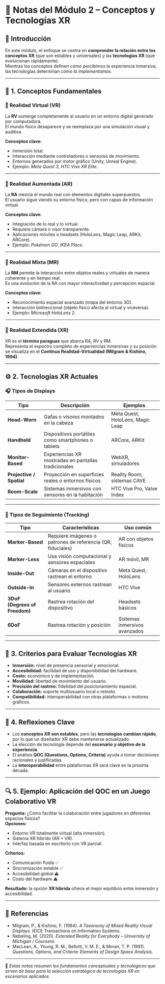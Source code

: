 # 🧠 Notas del Módulo 2 – Conceptos y Tecnologías XR

## 📘 Introducción
En este módulo, el enfoque se centra en **comprender la relación entre los conceptos XR** (que son estables y universales) y las **tecnologías XR** (que evolucionan rápidamente).  
Mientras los conceptos definen *cómo percibimos* la experiencia inmersiva, las tecnologías determinan *cómo la implementamos*.

---

## 🧩 1. Conceptos Fundamentales

### 🔹 Realidad Virtual (VR)
La **RV** sumerge completamente al usuario en un entorno digital generado por computadora.  
El mundo físico desaparece y se reemplaza por una simulación visual y auditiva.

**Conceptos clave:**
- Inmersión total.
- Interacción mediante controladores o sensores de movimiento.
- Entornos generados por motor gráfico (Unity, Unreal Engine).
- Ejemplo: *Meta Quest 3*, *HTC Vive XR Elite*.

---

### 🔹 Realidad Aumentada (AR)
La **RA** mezcla el mundo real con elementos digitales superpuestos.  
El usuario sigue viendo su entorno físico, pero con capas de información virtual.

**Conceptos clave:**
- Integración de lo real y lo virtual.
- Requiere cámara o visor transparente.
- Aplicaciones móviles o headsets (HoloLens, Magic Leap, ARKit, ARCore).
- Ejemplo: *Pokémon GO*, *IKEA Place*.

---

### 🔹 Realidad Mixta (MR)
La **RM** permite la interacción entre objetos reales y virtuales de manera coherente y en tiempo real.  
Es una evolución de la RA con mayor interactividad y percepción espacial.

**Conceptos clave:**
- Reconocimiento espacial avanzado (mapa del entorno 3D).  
- Interacción bidireccional (objeto físico afecta al virtual y viceversa).  
- Ejemplo: *Microsoft HoloLens 2*.

---

### 🔹 Realidad Extendida (XR)
XR es el **término paraguas** que abarca RA, RV y RM.  
Representa el espectro completo de experiencias inmersivas y su posición se visualiza en el **Continuo Realidad–Virtualidad (Milgram & Kishino, 1994)**.

---

## ⚙️ 2. Tecnologías XR Actuales

### 🎧 Tipos de Displays
| Tipo | Descripción | Ejemplos |
|------|--------------|-----------|
| **Head-Worn** | Gafas o visores montados en la cabeza | Meta Quest, HoloLens, Magic Leap |
| **Handheld** | Dispositivos portátiles como smartphones o tablets | ARCore, ARKit |
| **Monitor-Based** | Experiencias XR mostradas en pantallas tradicionales | WebXR, simuladores |
| **Projective / Spatial** | Proyección en superficies reales o entornos físicos | Reality Room, sistemas CAVE |
| **Room-Scale** | Sistemas inmersivos con sensores en la habitación | HTC Vive Pro, Valve Index |

---

### 🎯 Tipos de Seguimiento (Tracking)
| Tipo | Características | Uso común |
|------|------------------|------------|
| **Marker-Based** | Requiere imágenes o patrones de referencia (QR, fiduciales) | AR con objetos físicos |
| **Marker-Less** | Usa visión computacional y sensores espaciales | AR móvil, MR |
| **Inside-Out** | Cámaras en el dispositivo rastrean el entorno | Meta Quest, HoloLens |
| **Outside-In** | Sensores externos rastrean al usuario | HTC Vive |
| **3DoF (Degrees of Freedom)** | Rastrea rotación del dispositivo | Headsets básicos |
| **6DoF** | Rastrea rotación y posición | Sistemas inmersivos avanzados |

---

## 🧮 3. Criterios para Evaluar Tecnologías XR
- **Inmersión:** nivel de presencia sensorial y emocional.  
- **Accesibilidad:** facilidad de uso y disponibilidad del hardware.  
- **Costo:** económico y de implementación.  
- **Movilidad:** libertad de movimiento del usuario.  
- **Precisión del rastreo:** fidelidad del posicionamiento espacial.  
- **Colaboración:** soporte multiusuario local o remoto.  
- **Compatibilidad:** interoperabilidad con otras plataformas o motores gráficos.

---

## 🧠 4. Reflexiones Clave
- Los **conceptos XR son estables**, pero las **tecnologías cambian rápido**, por lo que un diseñador XR debe mantenerse actualizado.  
- La elección de tecnología depende del **escenario y objetivo de la experiencia**.  
- El análisis **QOC (Questions, Options, Criteria)** ayuda a tomar decisiones racionales y justificadas.  
- La **interoperabilidad** entre plataformas XR será clave en la próxima década.

---

## 🔍 5. Ejemplo: Aplicación del QOC en un Juego Colaborativo VR

**Pregunta:** ¿Cómo facilitar la colaboración entre jugadores en diferentes espacios físicos?  
**Opciones:**  
- Entorno VR totalmente virtual (alta inmersión).  
- Sistema XR híbrido (AR + VR).  
- Interfaz basada en escritorio con VR parcial.  

**Criterios:**  
- Comunicación fluida ✅  
- Sincronización estable ✅  
- Accesibilidad global ⚠️  
- Costo del hardware ⚠️  

**Resultado:** la opción **XR híbrida** ofrece el mejor equilibrio entre inmersión y accesibilidad.

---

## 🧾 Referencias
- Milgram, P., & Kishino, F. (1994). *A Taxonomy of Mixed Reality Visual Displays.* IEICE Transactions on Information Systems.  
- Nebeling, M. (2020). *Extended Reality for Everybody – University of Michigan / Coursera.*  
- MacLean, A., Young, R. M., Bellotti, V. M. E., & Moran, T. P. (1991). *Questions, Options, and Criteria: Elements of Design Space Analysis.*

---

📌 *Estas notas resumen los fundamentos conceptuales y tecnológicos que sirven de base para la selección estratégica de tecnologías XR en escenarios aplicados.*
